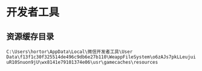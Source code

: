 
# 开发者工具
## 资源缓存目录
`C:\Users\hortor\AppData\Local\微信开发者工具\User Data\f13f1c30f325514de496c9db6e27b110\WeappFileSystem\o6zAJs7pkLLeujuiuR10Snuon9jU\wx8141e79101374e06\usr\gamecaches\resources`
